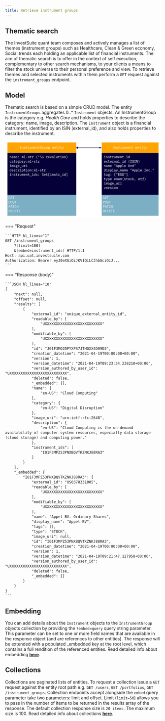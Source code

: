 ```yaml
---
title: Retrieve instrument groups
---
```


## Thematic search

The InvestSuite quant team composes and actively manages a list of themes (instrument groups) such as Healthcare, Clean & Green economy, Social trends each holding an applicable list of financial instruments. The aim of thematic search is to offer in the context of self execution, complementary to other search mechanisms, to your clients a means to filter the stock universe to their personal preference and view. To retrieve themes and selected instruments within them perform a `GET` request against the  `instrument_groups` endpoint.

## Model

Thematic search is based on a simple CRUD model. The entity `InstrumentGroups` aggregates 0..* `Instrument` objects. An InstrumentGroup is the category e.g. _Health Care_ and holds properties to describe the category: name, image, description. The `Instrument` object is a financial instrument, identified by an ISIN (external_id), and also holds properties to describe the instrument.

![Screenshot](../img/instrument_groups_model.jpg)

=== "Request"

    ```HTTP hl_lines="1"
    GET /instrument_groups 
        ?[limit=100]
        &[embed=instrument_ids] HTTP/1.1
    Host: api.uat.investsuite.com
    Authorization: Bearer eyJ0eXAiOiJKV1QiLCJhbGciOiJ...
    ```

=== "Response (body)"

    ```JSON hl_lines="10"
    {
        "next": null,
        "offset": null,
        "results": [
            {
                "external_id": "unique_external_entity_id",
                "readable_by": [
                    "UXXXXXXXXXXXXXXXXXXXXXXXXXX"
                ],
                "modifiable_by": [
                    "UXXXXXXXXXXXXXXXXXXXXXXXXXX"
                ],
                "id": "J01F3MQ2DPYXPS7JTHGXX4D09D3",
                "creation_datetime": "2021-04-19T00:00:00+00:00",
                "version": 1,
                "version_datetime": "2021-04-19T09:23:34.238210+00:00",
                "version_authored_by_user_id": "UXXXXXXXXXXXXXXXXXXXXXXXXXX",
                "deleted": false,
                "_embedded": {},
                "name": {
                    "en-US": "Cloud Computing"
                },
                "category": {
                    "en-US": "Digital Disruption"
                },
                "image_uri": "urn:ietf:rfc:2648",
                "description": {
                    "en-US": "Cloud Computing is the on-demand availability of computer system resources, especially data storage (cloud storage) and computing power."
                },
                "instrument_ids": [
                    "I01F3MPZ53PNXBQVTKZNKJ88RA3"
                ]
            }
        ],
        "_embedded": {
            "I01F3MPZ53PNXBQVTKZNKJ88RA3": {
                "external_id": "US0378331005",
                "readable_by": [
                    "UXXXXXXXXXXXXXXXXXXXXXXXXXX"
                ],
                "modifiable_by": [
                    "UXXXXXXXXXXXXXXXXXXXXXXXXXX"
                ],
                "name": "Appel BV. Ordinary Shares",
                "display_name": "Appel BV",
                "tags": [],
                "type": "STOCK",
                "image_uri": null,
                "id": "I01F3MPZ53PNXBQVTKZNKJ88RA3",
                "creation_datetime": "2021-04-19T00:00:00+00:00",
                "version": 1,
                "version_datetime": "2021-04-19T09:21:47.127958+00:00",
                "version_authored_by_user_id": "UXXXXXXXXXXXXXXXXXXXXXXXXXX",
                "deleted": false,
                "_embedded": {}
            }
        }
    }
    ```

## Embedding

You can add details about the `Instrument` objects to the `InstrumentGroup` objects collection by providing the `?embed=query` query string parameter. This parameter can be set to one or more field names that are available in the response object (and are references to other entities). The response will be extended with a populated _embedded key at the root level, which contains a full rendition of the referenced entities. Read detailed info about embedding **[here](../../advanced_topics/embedding/)**.

## Collections

Collections are paginated lists of entities. To request a collection issue a `GET` request against the entity root path e.g. `GET /users`, `GET /portfolios`, `GET /instrument_groups`. Collection endpoints accept alongside the `embed` query parameter take two parameters: limit and offset. Limit (`limit=50`) allows you to pass in the number of items to be returned in the results array of the response. The default collection response size is `20 items`. The maximum size is 100. Read detailed info about collections **[here](../../advanced_topics/collections/)**.
